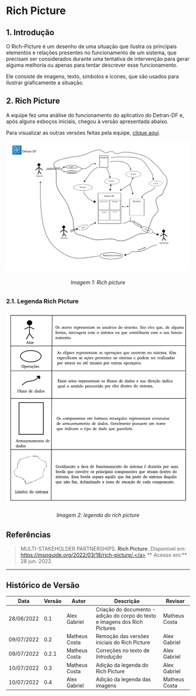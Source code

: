 # Rich Picture
## 1. Introdução
O Rich-Picture é um desenho de uma situação que ilustra os principais elementos e relações presentes no funcionamento de um sistema, que precisam ser considerados durante uma tentativa de intervenção para gerar alguma melhoria ou apenas para tentar descrever esse funcionamento.

Ele consiste de imagens, texto, símbolos e ícones, que são usados para ilustrar graficamente a situação.

## 2. Rich Picture

A equipe fez uma análise do funcionamento do aplicativo do Detran-DF e, após alguns esboços iniciais, chegou à versão apresentada abaixo.

Para visualizar as outras versões feitas pela equipe, [clique aqui](versoesRichPicture/outrasVersoes.md).

![](../../images/richpictures/richpicturev1.png)
<h6 align = "center">Imagem 1: Rich picture</h6>

### 2.1. Legenda Rich Picture

![](../../images/richpictures/leg_richpic.png)
<h6 align = "center">Imagem 2: legenda do rich picture</h6>

## Referências
> MULTI-STAKEHOLDER PARTNERSHIPS. **Rich Picture**. Disponível em: <a href="https://mspguide.org/2022/03/18/rich-picture/." target="__blank">https://mspguide.org/2022/03/18/rich-picture/.</a> ** Acesso em:** 28 jun. 2022.

***
## Histórico de Versão
| Data | Versão | Autor | Descrição | Revisor |
| ---- | ---- | ---- | ---- | ---- |
| 28/06/2022 | 0.1 | Alex Gabriel | Criação do documento - adição do corpo do texto e imagens dos Rich Pictures | Matheus Costa |
| 09/07/2022 | 0.2 | Matheus Costa | Remoção das versões iniciais do Rich Picture | Alex Gabriel |
| 09/07/2022 | 0.2.1 | Matheus Costa | Correções no texto de _Introdução_ | Alex Gabriel |
| 10/07/2022 | 0.3 | Matheus Costa | Adição da legenda do Rich Picture | Alex Gabriel |
| 10/07/2022 | 0.4 | Alex Gabriel | Adição da legenda das imagens |  Matheus Costa  |
